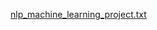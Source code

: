 [nlp_machine_learning_project.txt](https://github.com/user-attachments/files/16108673/nlp_machine_learning_project.txt)
